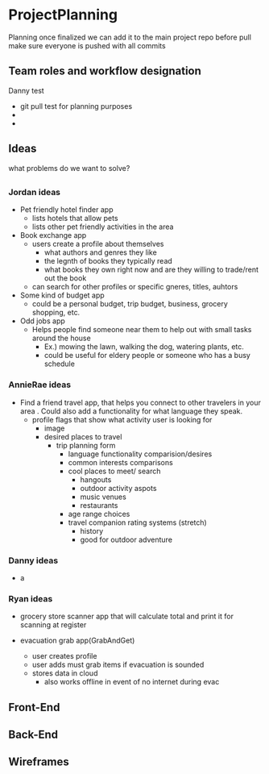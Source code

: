 # ProjectPlanning
Planning once finalized we can add it to the main project repo 
before pull make sure everyone is pushed with all commits 
## Team roles and workflow designation
Danny test
- git pull test for planning purposes 
- 
- 
## Ideas 
what problems do we want to solve?
##
### Jordan ideas
- Pet friendly hotel finder app
    - lists hotels that allow pets
    - lists other pet friendly activities in the area
- Book exchange app
    - users create a profile about themselves
        - what authors and genres they like
        - the legnth of books they typically read
        - what books they own right now and are they willing to trade/rent out the book
    - can search for other profiles or specific gneres, titles, auhtors
- Some kind of budget app
    - could be a personal budget, trip budget, business, grocery shopping, etc.
- Odd jobs app
    - Helps people find someone near them to help out with small tasks around the house
        - Ex.) mowing the lawn, walking the dog, watering plants, etc.
        - could be useful for eldery people or someone who has a busy schedule
### AnnieRae ideas
- Find a friend travel app, that helps you connect to other travelers in your area . Could also add a functionality for what language they speak. 
    - profile flags that show what activity user is looking for
        - image
        - desired places to travel 
            - trip planning form 
                - language functionality comparision/desires
                - common interests comparisons
                - cool places to meet/ search
                    - hangouts
                    - outdoor activity aspots
                    - music venues
                    - restaurants
                - age range choices
                - travel companion rating systems (stretch)
                    - history
                    - good for outdoor adventure  
### Danny ideas
- a 
### Ryan ideas

- grocery store scanner app that will calculate total and print it for scanning at register

- evacuation grab app(GrabAndGet) 
    - user creates profile 
    - user adds must grab items if evacuation is sounded 
    - stores data in cloud 
        - also works offline in event of no internet during evac 

## Front-End

## Back-End

## Wireframes 
